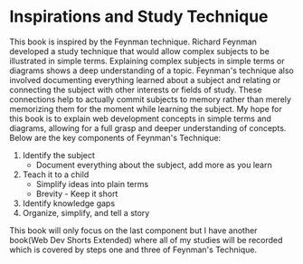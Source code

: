 # Inspirations and Study Technique

This book is inspired by the Feynman technique. Richard Feynman developed a study technique that would allow complex subjects to be illustrated in simple terms. Explaining complex subjects in simple terms or diagrams shows a deep understanding of a topic. Feynman's technique also involved documenting everything learned about a subject and relating or connecting the subject with other interests or fields of study. These connections help to actually commit subjects to memory rather than merely memorizing them for the moment while learning the subject. My hope for this book is to explain web development concepts in simple terms and diagrams, allowing for a full grasp and deeper understanding of concepts. Below are the key components of Feynman's Technique:

   1. Identify the subject
      - Document everything about the subject, add more as you learn
   2. Teach it to a child
      - Simplify ideas into plain terms
      - Brevity - Keep it short
   3. Identify knowledge gaps
   4. Organize, simplify, and tell a story

This book will only focus on the last component but I have another book(Web Dev Shorts Extended) where all of my studies will be recorded which is covered by steps one and three of Feynman's Technique.
